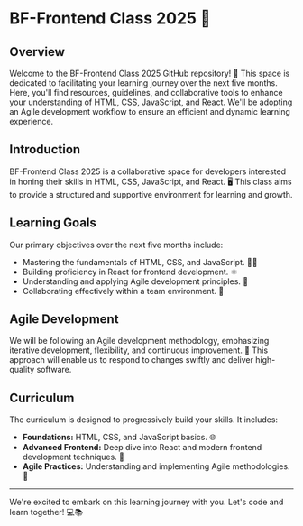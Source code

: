 # BF-Frontend Class 2025 🚀

## Overview

Welcome to the BF-Frontend Class 2025 GitHub repository! 🌟 This space is dedicated to facilitating your learning journey over the next five months. Here, you'll find resources, guidelines, and collaborative tools to enhance your understanding of HTML, CSS, JavaScript, and React. We'll be adopting an Agile development workflow to ensure an efficient and dynamic learning experience.

## Introduction

BF-Frontend Class 2025 is a collaborative space for developers interested in honing their skills in HTML, CSS, JavaScript, and React. 🖥️ This class aims to provide a structured and supportive environment for learning and growth.

## Learning Goals

Our primary objectives over the next five months include:

- Mastering the fundamentals of HTML, CSS, and JavaScript. 🧑‍💻
- Building proficiency in React for frontend development. ⚛️
- Understanding and applying Agile development principles. 🔄
- Collaborating effectively within a team environment. 👥

## Agile Development

We will be following an Agile development methodology, emphasizing iterative development, flexibility, and continuous improvement. 🔄 This approach will enable us to respond to changes swiftly and deliver high-quality software.

## Curriculum

The curriculum is designed to progressively build your skills. It includes:

- **Foundations:** HTML, CSS, and JavaScript basics. 🌐
- **Advanced Frontend:** Deep dive into React and modern frontend development techniques. 🚀
- **Agile Practices:** Understanding and implementing Agile methodologies. 🔄

---

We're excited to embark on this learning journey with you. Let's code and learn together! 💻📚
